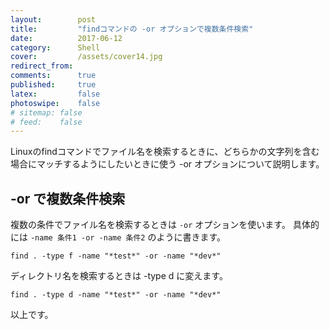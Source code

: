 ```yaml
---
layout:        post
title:         "findコマンドの -or オプションで複数条件検索"
date:          2017-06-12
category:      Shell
cover:         /assets/cover14.jpg
redirect_from:
comments:      true
published:     true
latex:         false
photoswipe:    false
# sitemap: false
# feed:    false
---
```


Linuxのfindコマンドでファイル名を検索するときに、どちらかの文字列を含む場合にマッチするようにしたいときに使う -or オプションについて説明します。

-or で複数条件検索
--------------------

複数の条件でファイル名を検索するときは `-or` オプションを使います。
具体的には `-name 条件1 -or -name 条件2` のように書きます。

```shell
find . -type f -name "*test*" -or -name "*dev*"
```

ディレクトリ名を検索するときは -type d に変えます。

```shell
find . -type d -name "*test*" -or -name "*dev*"
```

以上です。
